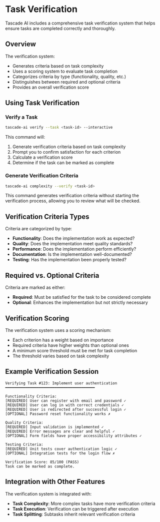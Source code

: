 # Task Verification

Tascade AI includes a comprehensive task verification system that helps ensure tasks are completed correctly and thoroughly.

## Overview

The verification system:
- Generates criteria based on task complexity
- Uses a scoring system to evaluate task completion
- Categorizes criteria by type (functionality, quality, etc.)
- Distinguishes between required and optional criteria
- Provides an overall verification score

## Using Task Verification

### Verify a Task

```bash
tascade-ai verify --task <task-id> --interactive
```

This command will:
1. Generate verification criteria based on task complexity
2. Prompt you to confirm satisfaction for each criterion
3. Calculate a verification score
4. Determine if the task can be marked as complete

### Generate Verification Criteria

```bash
tascade-ai complexity --verify <task-id>
```

This command generates verification criteria without starting the verification process, allowing you to review what will be checked.

## Verification Criteria Types

Criteria are categorized by type:

- **Functionality**: Does the implementation work as expected?
- **Quality**: Does the implementation meet quality standards?
- **Performance**: Does the implementation perform efficiently?
- **Documentation**: Is the implementation well-documented?
- **Testing**: Has the implementation been properly tested?

## Required vs. Optional Criteria

Criteria are marked as either:

- **Required**: Must be satisfied for the task to be considered complete
- **Optional**: Enhances the implementation but not strictly necessary

## Verification Scoring

The verification system uses a scoring mechanism:
- Each criterion has a weight based on importance
- Required criteria have higher weights than optional ones
- A minimum score threshold must be met for task completion
- The threshold varies based on task complexity

## Example Verification Session

```
Verifying Task #123: Implement user authentication
━━━━━━━━━━━━━━━━━━━━━━━━━━━━━━━━━━━━━━━━

Functionality Criteria:
[REQUIRED] User can register with email and password ✓
[REQUIRED] User can log in with correct credentials ✓
[REQUIRED] User is redirected after successful login ✓
[OPTIONAL] Password reset functionality works ✗

Quality Criteria:
[REQUIRED] Input validation is implemented ✓
[REQUIRED] Error messages are clear and helpful ✓
[OPTIONAL] Form fields have proper accessibility attributes ✓

Testing Criteria:
[REQUIRED] Unit tests cover authentication logic ✓
[OPTIONAL] Integration tests for the login flow ✗

Verification Score: 85/100 (PASS)
Task can be marked as complete.
```

## Integration with Other Features

The verification system is integrated with:
- **Task Complexity**: More complex tasks have more verification criteria
- **Task Execution**: Verification can be triggered after execution
- **Task Splitting**: Subtasks inherit relevant verification criteria
